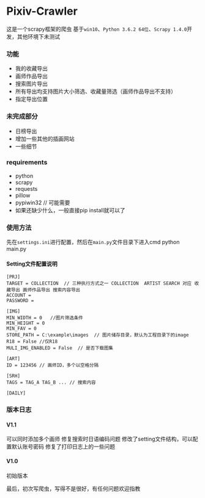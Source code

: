 # Pixiv-Crawler
这是一个scrapy框架的爬虫
基于`win10`、`Python 3.6.2 64位`、`Scrapy 1.4.0`开发，其他环境下未测试

### 功能
* 我的收藏导出
* 画师作品导出
* 搜索图片导出
* 所有导出均支持图片大小筛选、收藏量筛选（画师作品导出不支持）
* 指定导出位置

### 未完成部分
* 日榜导出
* 增加一些其他的插画网站
* 一些细节


### requirements
* python
* scrapy
* requests 
* pillow 
* pypiwin32 // 可能需要 
* 如果还缺少什么，一般直接pip install就可以了

### 使用方法
先在`settings.ini`进行配置，然后在`main.py`文件目录下进入cmd
	python main.py
#### Setting文件配置说明
	[PRJ]  
	TARGET = COLLECTION  // 三种执行方式之一 COLLECTION  ARTIST SEARCH 对应 收藏导出 画师作品导出 搜索内容导出 
	ACCOUNT = 
	PASSWORD = 
	
	[IMG]
	MIN_WIDTH = 0	//图片筛选条件
	MIN_HEIGHT = 0
	MIN_FAV = 0 
	STORE_PATH = C:\example\images  // 图片储存目录，默认为工程目录下的image
	R18 = False //仅R18
	MULI_IMG_ENABLED = False  // 是否下载图集

	[ART]
	ID = 123456 // 画师ID，多个以空格分隔

	[SRH]
	TAGS = TAG_A TAG_B ... // 搜索内容
	
	[DAILY] 

### 版本日志
#### V1.1
可以同时添加多个画师  修复搜索时日语编码问题  修改了setting文件结构，可以配置默认账号密码  修复了打印日志上的一些问题
#### V1.0
初始版本


最后，初次写爬虫，写得不是很好，有任何问题欢迎指教